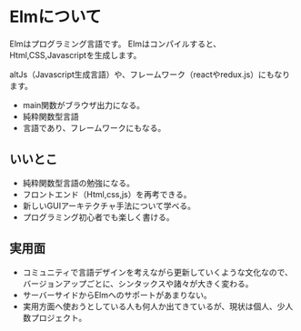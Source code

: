 # Elmについて

Elmはプログラミング言語です。
Elmはコンパイルすると、Html,CSS,Javascriptを生成します。

altJs（Javascript生成言語）や、フレームワーク（reactやredux.js）にもなります。

* main関数がブラウザ出力になる。
* 純粋関数型言語
* 言語であり、フレームワークにもなる。

## いいとこ
* 純粋関数型言語の勉強になる。
* フロントエンド（Html,css,js）を再考できる。
* 新しいGUIアーキテクチャ手法について学べる。
* プログラミング初心者でも楽しく書ける。

## 実用面
* コミュニティで言語デザインを考えながら更新していくような文化なので、バージョンアップごとに、シンタックスや諸々が大きく変わる。
* サーバーサイドからElmへのサポートがあまりない。
* 実用方面へ使おうとしている人も何人か出てきているが、現状は個人、少人数プロジェクト。